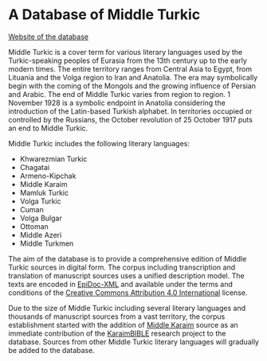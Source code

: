 # A Database of Middle Turkic

[Website of the database](https://middleturkic.lingfil.uu.se)

Middle Turkic is a cover term for various literary languages used by the Turkic-speaking peoples of Eurasia from the 13th century up to the early modern times. The entire territory ranges from Central Asia to Egypt, from Lituania and the Volga region to Iran and Anatolia. The era may symbolically begin with the coming of the Mongols and the growing influence of Persian and Arabic. The end of Middle Turkic varies from region to region. 1 November 1928 is a symbolic endpoint in Anatolia considering the introduction of the Latin-based Turkish alphabet. In territories occupied or controlled by the Russians, the October revolution of 25 October 1917 puts an end to Middle Turkic.

Middle Turkic includes the following literary languages:

* Khwarezmian Turkic
* Chagatai
* Armeno-Kipchak
* Middle Karaim
* Mamluk Turkic
* Volga Turkic
* Cuman
* Volga Bulgar
* Ottoman
* Middle Azeri
* Middle Turkmen

The aim of the database is to provide a comprehensive edition of Middle Turkic sources in digital form. The corpus including transcription and translation of manuscript sources uses a unified description model. The texts are encoded in [EpiDoc-XML](https://github.com/EpiDoc) and available under the terms and conditions of the [Creative Commons Attribution 4.0 International](https://creativecommons.org/licenses/by/4.0/) license.

Due to the size of Middle Turkic including several literary languages and thousands of manuscript sources from a vast territory, the corpus establishment started with the addition of [Middle Karaim](https://middleturkic.lingfil.uu.se/manuscripts/middle-karaim) source as an immediate contribution of the [KaraimBIBLE](https://karaimbible.filg.uj.edu.pl) research project to the database. Sources from other Middle Turkic literary languages will gradually be added to the database.
